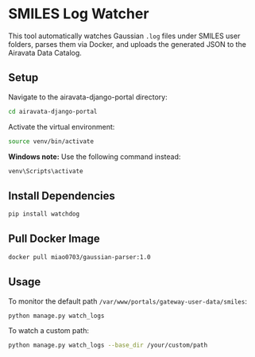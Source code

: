 # SMILES Log Watcher

This tool automatically watches Gaussian `.log` files under SMILES user folders, parses them via Docker, and uploads the generated JSON to the Airavata Data Catalog.

## Setup

Navigate to the airavata-django-portal directory:

```bash
cd airavata-django-portal
```

Activate the virtual environment:

```bash
source venv/bin/activate
```

**Windows note:** Use the following command instead:

```bash
venv\Scripts\activate
```

## Install Dependencies

```bash
pip install watchdog
```

## Pull Docker Image

```bash
docker pull miao0703/gaussian-parser:1.0
```

## Usage

To monitor the default path `/var/www/portals/gateway-user-data/smiles`:

```bash
python manage.py watch_logs
```

To watch a custom path:

```bash
python manage.py watch_logs --base_dir /your/custom/path